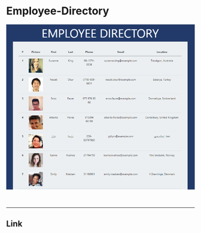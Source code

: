 # Employee-Directory

![Employee Directory Image](./assets/employee-directory-img.png)

<br>

---

## Link

